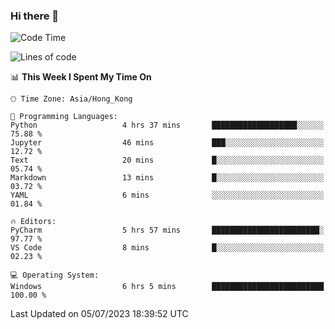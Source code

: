 ### Hi there 👋

<!--
**RoiexLee/RoiexLee** is a ✨ _special_ ✨ repository because its `README.md` (this file) appears on your GitHub profile.

Here are some ideas to get you started:

- 🔭 I’m currently working on ...
- 🌱 I’m currently learning ...
- 👯 I’m looking to collaborate on ...
- 🤔 I’m looking for help with ...
- 💬 Ask me about ...
- 📫 How to reach me: ...
- 😄 Pronouns: ...
- ⚡ Fun fact: ...
-->

<!--START_SECTION:waka-->
![Code Time](http://img.shields.io/badge/Code%20Time-314%20hrs%208%20mins-blue)

![Lines of code](https://img.shields.io/badge/From%20Hello%20World%20I%27ve%20Written-35.4%20thousand%20lines%20of%20code-blue)

📊 **This Week I Spent My Time On** 

```text
🕑︎ Time Zone: Asia/Hong_Kong

💬 Programming Languages: 
Python                   4 hrs 37 mins       ███████████████████░░░░░░   75.88 % 
Jupyter                  46 mins             ███░░░░░░░░░░░░░░░░░░░░░░   12.72 % 
Text                     20 mins             █░░░░░░░░░░░░░░░░░░░░░░░░   05.74 % 
Markdown                 13 mins             █░░░░░░░░░░░░░░░░░░░░░░░░   03.72 % 
YAML                     6 mins              ░░░░░░░░░░░░░░░░░░░░░░░░░   01.84 % 

🔥 Editors: 
PyCharm                  5 hrs 57 mins       ████████████████████████░   97.77 % 
VS Code                  8 mins              █░░░░░░░░░░░░░░░░░░░░░░░░   02.23 % 

💻 Operating System: 
Windows                  6 hrs 5 mins        █████████████████████████   100.00 % 
```


 Last Updated on 05/07/2023 18:39:52 UTC
<!--END_SECTION:waka-->
